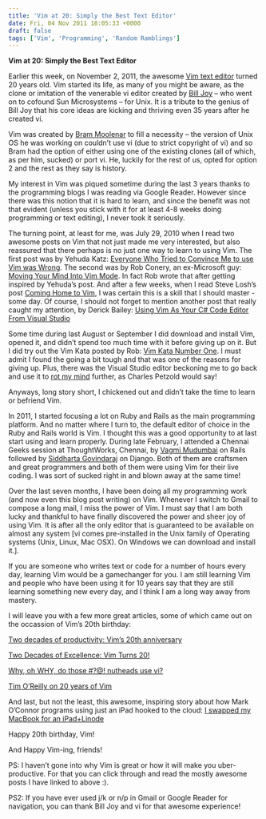 ```yaml
---
title: 'Vim at 20: Simply the Best Text Editor'
date: Fri, 04 Nov 2011 18:05:33 +0000
draft: false
tags: ['Vim', 'Programming', 'Random Ramblings']
---
```


**Vim at 20: Simply the Best Text Editor**

Earlier this week, on November 2, 2011, the awesome [Vim text editor](http://www.vim.org/) turned 20 years old. Vim started its life, as many of you might be aware, as the clone or imitation of the venerable vi editor created by [Bill Joy](http://www.theregister.co.uk/2003/09/11/bill_joys_greatest_gift/) – who went on to cofound Sun Microsystems – for Unix. It is a tribute to the genius of Bill Joy that his core ideas are kicking and thriving even 35 years after he created vi.

Vim was created by [Bram Moolenar](http://www.moolenaar.net/vim.html) to fill a necessity – the version of Unix OS he was working on couldn’t use vi (due to strict copyright of vi) and so Bram had the option of either using one of the existing clones (all of which, as per him, sucked) or port vi. He, luckily for the rest of us, opted for option 2 and the rest as they say is history.

My interest in Vim was piqued sometime during the last 3 years thanks to the programming blogs I was reading via Google Reader. However since there was this notion that it is hard to learn, and since the benefit was not that evident (unless you stick with it for at least 4-8 weeks doing programming or text editing), I never took it seriously.

The turning point, at least for me, was July 29, 2010 when I read two awesome posts on Vim that not just made me very interested, but also reassured that there perhaps is no just one way to learn to using Vim. The first post was by Yehuda Katz: [Everyone Who Tried to Convince Me to use Vim was Wrong](http://yehudakatz.com/2010/07/29/everyone-who-tried-to-convince-me-to-use-vim-was-wrong/). The second was by Rob Conery, an ex-Microsoft guy: [Moving Your Mind Into Vim Mode](http://blog.wekeroad.com/thoughts/vim-is-your-daddy). In fact Rob wrote that after getting inspired by Yehuda’s post. And after a few weeks, when I read Steve Losh’s post [Coming Home to Vim](http://stevelosh.com/blog/2010/09/coming-home-to-vim/), I was certain this is a skill that I should master - some day. Of course, I should not forget to mention another post that really caught my attention, by Derick Bailey: [Using Vim As Your C# Code Editor From Visual Studio](http://lostechies.com/derickbailey/2010/04/23/using-vim-as-your-c-code-editor-from-visual-studio/)

Some time during last August or September I did download and install Vim, opened it, and didn’t spend too much time with it before giving up on it. But I did try out the Vim Kata posted by Rob: [Vim Kata Number One](http://blog.wekeroad.com/2010/05/24/vim-kata-one). I must admit I found the going a bit tough and that was one of the reasons for giving up. Plus, there was the Visual Studio editor beckoning me to go back and use it to [rot my mind](http://charlespetzold.com/etc/DoesVisualStudioRotTheMind.html) further, as Charles Petzold would say!

Anyways, long story short, I chickened out and didn’t take the time to learn or befriend Vim.

In 2011, I started focusing a lot on Ruby and Rails as the main programming platform. And no matter where I turn to, the default editor of choice in the Ruby and Rails world is Vim. I thought this was a good opportunity to at last start using and learn properly. During late February, I attended a Chennai Geeks session at ThoughtWorks, Chennai, by [Vagmi Mudumbai](http://www.vagmim.com/) on Rails followed by [Siddharta Govindaraj](http://siddhi.blogspot.com/) on Django. Both of them are craftsmen and great programmers and both of them were using Vim for their live coding. I was sort of sucked right in and blown away at the same time!

Over the last seven months, I have been doing all my programming work (and now even this blog post writing) on Vim. Whenever I switch to Gmail to compose a long mail, I miss the power of Vim. I must say that I am both lucky and thankful to have finally discovered the power and sheer joy of using Vim. It is after all the only editor that is guaranteed to be available on almost any system [vi comes pre-installed in the Unix family of Operating systems (Unix, Linux, Mac OSX). On Windows we can download and install it.].

If you are someone who writes text or code for a number of hours every day, learning Vim would be a gamechanger for you. I am still learning Vim and people who have been using it for 10 years say that they are still learning something new every day, and I think I am a long way away from mastery.

I will leave you with a few more great articles, some of which came out on the occassion of Vim’s 20th birthday:

[Two decades of productivity: Vim’s 20th anniversary](http://arstechnica.com/open-source/news/2011/11/two-decades-of-productivity-vims-20th-anniversary.ars)

[Two Decades of Excellence: Vim Turns 20!](https://www.linux.com/learn/tutorials/502272:two-decades-of-excellence-vim-turns-20)

[Why, oh WHY, do those #?@! nutheads use vi?](http://www.viemu.com/a-why-vi-vim.html)

[Tim O’Reilly on 20 years of Vim](https://plus.google.com/107033731246200681024/posts/aZSZCsAcHbH)

And last, but not the least, this awesome, inspiring story about how Mark O’Connor programs using just an iPad hooked to the cloud: [I swapped my MacBook for an iPad+Linode](http://yieldthought.com/post/12239282034/swapped-my-macbook-for-an-ipad)

Happy 20th birthday, Vim!

And Happy Vim-ing, friends!

PS: I haven’t gone into why Vim is great or how it will make you uber-productive. For that you can click through and read the mostly awesome posts I have linked to above :).

PS2: If you have ever used j/k or n/p in Gmail or Google Reader for navigation, you can thank Bill Joy and vi for that awesome experience!
